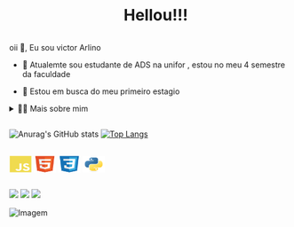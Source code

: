 <!--título-->
<div id="user-content-toc">
  <ul align="center">
    <summary><h1 style="display: inline-block">Hellou!!!</h1></summary>
</div>

<!-- Presentation -->
<p>
  oii 👋, Eu sou victor Arlino 

  - 🌱 Atualemte sou estudante de ADS na unifor , estou no meu 4 semestre da faculdade

  - 🔭 Estou em busca do meu primeiro estagio 
</p>

<!-- Dropdown -->
<details>
  <summary>👨‍💻 Mais sobre mim</summary>

  - 💬 Tenho 22 anos, atualmente moro em Fortaleza, CE, Brasil. Estudo Python, Atualmente trabalho como estoquista, o que me proporciona experiência prática e experiência em trabalho em equipe

  - ⚡ Gosto de ler, mangá ou quadrinhos, além de assistir filmes e jogar! Acredito que nossos interesses pessoais contribuem para uma percepção mais apurada das coisas e para a resolução de problemas.
</details>


  

##

![Anurag's GitHub stats](https://github-readme-stats.vercel.app/api?username=victorarlino&show_icons=true&theme=radical)
[![Top Langs](https://github-readme-stats.vercel.app/api/top-langs/?username=victorarlino&layout=donut)](https://github.com/victorarlino/github-readme-stats)




<div style="display: inline_block"><br>
  <img align="center" alt="Rafa-Js" height="30" width="40" src="https://raw.githubusercontent.com/devicons/devicon/master/icons/javascript/javascript-plain.svg"> 
  <img align="center" alt="Rafa-HTML" height="30" width="40" src="https://raw.githubusercontent.com/devicons/devicon/master/icons/html5/html5-original.svg">
  <img align="center" alt="Rafa-CSS" height="30" width="40" src="https://raw.githubusercontent.com/devicons/devicon/master/icons/css3/css3-original.svg">
  <img align="center" alt="Rafa-Python" height="30" width="40" src="https://raw.githubusercontent.com/devicons/devicon/master/icons/python/python-original.svg">
</div>

##


  
  ##
 

<div> 
  <a href="https://instagram.com/victor_arlino" target="_blank"><img src="https://img.shields.io/badge/-Instagram-%23E4405F?style=for-the-badge&logo=instagram&logoColor=white" target="_blank"></a>
  <a href = "mailto:contatorafaballerini@gmail.com"><img src="https://img.shields.io/badge/-Gmail-%23333?style=for-the-badge&logo=gmail&logoColor=white" target="_blank"></a>
  <a href="https://www.linkedin.com/in/victorarlino" target="_blank"><img src="https://img.shields.io/badge/-LinkedIn-%230077B5?style=for-the-badge&logo=linkedin&logoColor=white" target="_blank"></a> 
  
</div>


<!-- GIF -->
<p align="left">
  <img align="center" src="https://github.com/VariableBee/VariableBee/assets/77739311/4e9f41af-6b57-49a7-b15a-74322e96b4d7" alt="Imagem">
</p>


